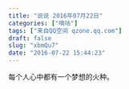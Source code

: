```yaml
---
title: "说说 2016年07月22日"
categories: ["嘀咕"]
tags: ["来自QQ空间 qzone.qq.com"]
draft: false
slug: "xbmQu7"
date: "2016-07-22 15:44:23"
---
```


每个人心中都有一个梦想的火种。
